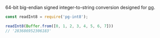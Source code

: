64-bit big-endian signed integer-to-string conversion designed for [pg][].

```js
const readInt8 = require('pg-int8');

readInt8(Buffer.from([0, 1, 2, 3, 4, 5, 6, 7]))
// '283686952306183'
```


  [pg]: https://github.com/brianc/node-postgres

